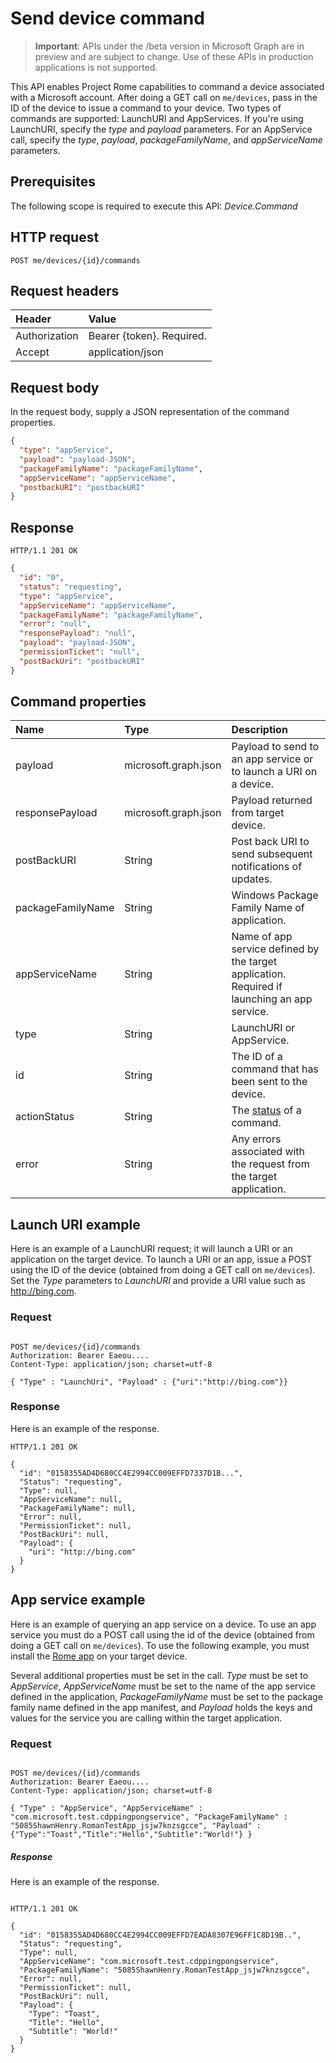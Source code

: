 # Send device command

> **Important**: APIs under the /beta version in Microsoft Graph are in preview and are subject to change. Use of these APIs in production applications is not supported.

This API enables Project Rome capabilities to command a device associated with a Microsoft account. After doing a GET call on `me/devices`, pass in the ID of the device to issue a command to your device. Two types of commands are supported: LaunchURI and AppServices. If you're using LaunchURI, specify the *type* and *payload* parameters. For an AppService call, specify the 
*type*, *payload*, *packageFamilyName*, and *appServiceName* parameters.

## Prerequisites

The following scope is required to execute this API: *Device.Command*

## HTTP request

<!-- { "blockType": "ignored" } -->

```http
POST me/devices/{id}/commands
```

## Request headers


| Header |Value
|:----|:------|
|Authorization| Bearer {token}. Required. |
|Accept | application/json |


## Request body

In the request body, supply a JSON representation of the command properties.

```json
{
  "type": "appService",
  "payload": "payload-JSON",
  "packageFamilyName": "packageFamilyName",
  "appServiceName": "appServiceName",
  "postbackURI": "postbackURI"
}
```

## Response

```http
HTTP/1.1 201 OK
```

```json
{
  "id": "0",
  "status": "requesting",
  "type": "appService",
  "appServiceName": "appServiceName",
  "packageFamilyName": "packageFamilyName",
  "error": "null",
  "responsePayload": "null",
  "payload": "payload-JSON",
  "permissionTicket": "null",
  "postBackUri": "postbackURI"
}
```
## Command properties 

|**Name**|**Type**|**Description**|
|:----|:------|:------|
|payload | microsoft.graph.json| Payload to send to an app service or to launch a URI on a device. |
|responsePayload | microsoft.graph.json| Payload returned from target device. |
|postBackURI | String | Post back URI to send subsequent notifications of updates. |
|packageFamilyName | String | Windows Package Family Name of application. |
|appServiceName | String | Name of app service defined by the target application. Required if launching an app service. |
|type| String | LaunchURI or AppService. |
|id| String | The ID of a command that has been sent to the device. |
|actionStatus | String | The [status](get_device_command_status.md) of a command. |
|error| String| Any errors associated with the request from the target application. |

## Launch URI example

Here is an example of a LaunchURI request; it will launch a URI or an application on the target device. To launch a URI or an app, issue a POST using the ID of the device (obtained from doing a GET call on `me/devices`). Set the *Type* parameters to *LaunchURI* and provide a URI value such as http://bing.com.

### Request

<!-- {
  "blockType": "request",
  "name": "post_command"
}-->

```http

POST me/devices/{id}/commands
Authorization: Bearer Eaeou....
Content-Type: application/json; charset=utf-8

{ "Type" : "LaunchUri", "Payload" : {"uri":"http://bing.com"}}

```

### Response 

Here is an example of the response.

<!-- {
  "blockType": "response",
  "truncated": false,
  "@odata.type": "microsoft.graph.commandobject",
  "isCollection": true
} -->

```http
HTTP/1.1 201 OK

{
  "id": "0158355AD4D680CC4E2994CC009EFFD7337D1B...",
  "Status": "requesting",
  "Type": null,
  "AppServiceName": null,
  "PackageFamilyName": null,
  "Error": null,
  "PermissionTicket": null,
  "PostBackUri": null,
  "Payload": {
    "uri": "http://bing.com"
  }
}

```


## App service example

Here is an example of querying an app service on a device. To use an app service you must do a POST call using the id of the device (obtained from doing a GET call on `me/devices`). To use the following example, you must install the [Rome app](https://aka.ms/romanapp) on your target device.

Several additional properties must be set in the call. *Type* must be set to *AppService*, *AppServiceName* must be set to the name of the app service defined in the application, *PackageFamilyName* must be set to the package family name defined in the app manifest, and *Payload* holds the keys and values for the service you are calling within the target application.

### Request

<!-- {
  "blockType": "request",
  "name": "post_command"
}-->

```http

POST me/devices/{id}/commands
Authorization: Bearer Eaeou....
Content-Type: application/json; charset=utf-8

{ "Type" : "AppService", "AppServiceName" : "com.microsoft.test.cdppingpongservice", "PackageFamilyName" : "5085ShawnHenry.RomanTestApp_jsjw7knzsgcce", "Payload" : {"Type":"Toast","Title":"Hello","Subtitle":"World!"} }

```

##### Response

Here is an example of the response.

<!-- {
  "blockType": "response",
  "truncated": false,
  "@odata.type": "microsoft.graph.commandobject",
  "isCollection": true
} -->


```http

HTTP/1.1 201 OK

{
  "id": "0158355AD4D680CC4E2994CC009EFFD7EADA8307E96FF1C8D19B..",
  "Status": "requesting",
  "Type": null,
  "AppServiceName": "com.microsoft.test.cdppingpongservice",
  "PackageFamilyName": "5085ShawnHenry.RomanTestApp_jsjw7knzsgcce",
  "Error": null,
  "PermissionTicket": null,
  "PostBackUri": null,
  "Payload": {
    "Type": "Toast",
    "Title": "Hello",
    "Subtitle": "World!"
  }
}

```
